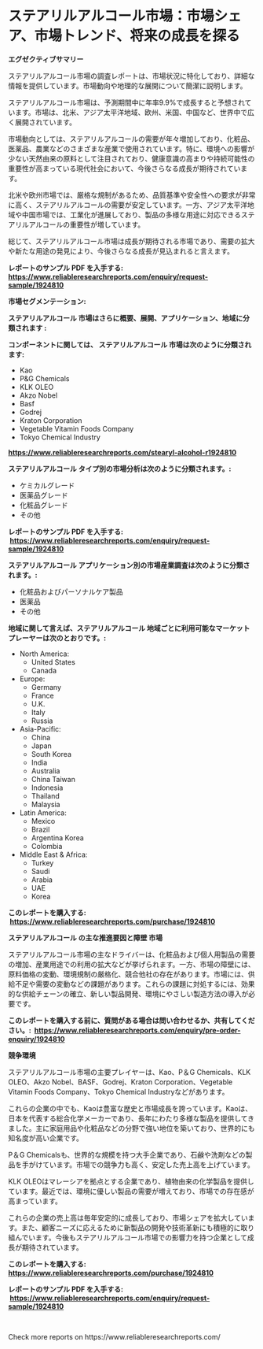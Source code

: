 <p><h1>ステアリルアルコール市場：市場シェア、市場トレンド、将来の成長を探る</h1></p><p><strong>エグゼクティブサマリー</strong></p>
<p><p>ステアリルアルコール市場の調査レポートは、市場状況に特化しており、詳細な情報を提供しています。市場動向や地理的な展開について簡潔に説明します。</p><p>ステアリルアルコール市場は、予測期間中に年率9.9%で成長すると予想されています。市場は、北米、アジア太平洋地域、欧州、米国、中国など、世界中で広く展開されています。</p><p>市場動向としては、ステアリルアルコールの需要が年々増加しており、化粧品、医薬品、農業などのさまざまな産業で使用されています。特に、環境への影響が少ない天然由来の原料として注目されており、健康意識の高まりや持続可能性の重要性が高まっている現代社会において、今後さらなる成長が期待されています。</p><p>北米や欧州市場では、厳格な規制があるため、品質基準や安全性への要求が非常に高く、ステアリルアルコールの需要が安定しています。一方、アジア太平洋地域や中国市場では、工業化が進展しており、製品の多様な用途に対応できるステアリルアルコールの重要性が増しています。</p><p>総じて、ステアリルアルコール市場は成長が期待される市場であり、需要の拡大や新たな用途の発見により、今後さらなる成長が見込まれると言えます。</p></p>
<p><strong>レポートのサンプル PDF を入手する: <a href="https://www.reliableresearchreports.com/enquiry/request-sample/1924810">https://www.reliableresearchreports.com/enquiry/request-sample/1924810</a></strong></p>
<p><strong>市場セグメンテーション:</strong></p>
<p><strong> ステアリルアルコール 市場はさらに概要、展開、アプリケーション、地域に分類されます :</strong></p>
<p><strong>コンポーネントに関しては、 ステアリルアルコール 市場は次のように分類されます: &nbsp;</strong></p>
<p><ul><li>Kao</li><li>P&G Chemicals</li><li>KLK OLEO</li><li>Akzo Nobel</li><li>Basf</li><li>Godrej</li><li>Kraton Corporation</li><li>Vegetable Vitamin Foods Company</li><li>Tokyo Chemical Industry</li></ul></p>
<p><strong><a href="https://www.reliableresearchreports.com/stearyl-alcohol-r1924810">https://www.reliableresearchreports.com/stearyl-alcohol-r1924810</a></strong></p>
<p><strong> ステアリルアルコール タイプ別の市場分析は次のように分類されます。:</strong></p>
<p><ul><li>ケミカルグレード</li><li>医薬品グレード</li><li>化粧品グレード</li><li>その他</li></ul></p>
<p><strong>レポートのサンプル PDF を入手する: &nbsp;<a href="https://www.reliableresearchreports.com/enquiry/request-sample/1924810">https://www.reliableresearchreports.com/enquiry/request-sample/1924810</a></strong></p>
<p><strong> ステアリルアルコール アプリケーション別の市場産業調査は次のように分類されます。:</strong></p>
<p><ul><li>化粧品およびパーソナルケア製品</li><li>医薬品</li><li>その他</li></ul></p>
<p><strong>地域に関して言えば、ステアリルアルコール 地域ごとに利用可能なマーケットプレーヤーは次のとおりです。:</strong></p>
<p><ul>
    <li>
        North America:
        <ul>
            <li>United States</li>
            <li>Canada</li>
        </ul>
    </li>
    <li>
        Europe:
        <ul>
            <li>Germany</li>
            <li>France</li>
            <li>U.K.</li>
            <li>Italy</li>
            <li>Russia</li>
        </ul>
    </li>
    <li>
        Asia-Pacific:
        <ul>
            <li>China</li>
            <li>Japan</li>
            <li>South Korea</li>
            <li>India</li>
            <li>Australia</li>
            <li>China Taiwan</li>
            <li>Indonesia</li>
            <li>Thailand</li>
            <li>Malaysia</li>
        </ul>
    </li>
    <li>
        Latin America:
        <ul>
            <li>Mexico</li>
            <li>Brazil</li>
            <li>Argentina Korea</li>
            <li>Colombia</li>
        </ul>
    </li>
    <li>
        Middle East & Africa:
        <ul>
            <li>Turkey</li>
            <li>Saudi</li>
            <li>Arabia</li>
            <li>UAE</li>
            <li>Korea</li>
        </ul>
    </li>
    </ul></p>
<p><strong>このレポートを購入する: &nbsp;<a href="https://www.reliableresearchreports.com/purchase/1924810">https://www.reliableresearchreports.com/purchase/1924810</a></strong></p>
<p><strong>ステアリルアルコール の主な推進要因と障壁 市場</strong></p>
<p><p>ステアリルアルコール市場の主なドライバーは、化粧品および個人用製品の需要の増加、産業用途での利用の拡大などが挙げられます。一方、市場の障壁には、原料価格の変動、環境規制の厳格化、競合他社の存在があります。市場には、供給不足や需要の変動などの課題があります。これらの課題に対処するには、効果的な供給チェーンの確立、新しい製品開発、環境にやさしい製造方法の導入が必要です。</p></p>
<p><strong>このレポートを購入する前に、質問がある場合は問い合わせるか、共有してください。:&nbsp; <a href="https://www.reliableresearchreports.com/enquiry/pre-order-enquiry/1924810">https://www.reliableresearchreports.com/enquiry/pre-order-enquiry/1924810</a></strong></p>
<p><strong>競争環境</strong></p>
<p><p>ステアリルアルコール市場の主要プレイヤーは、Kao、P＆G Chemicals、KLK OLEO、Akzo Nobel、BASF、Godrej、Kraton Corporation、Vegetable Vitamin Foods Company、Tokyo Chemical Industryなどがあります。 </p><p>これらの企業の中でも、Kaoは豊富な歴史と市場成長を誇っています。Kaoは、日本を代表する総合化学メーカーであり、長年にわたり多様な製品を提供してきました。主に家庭用品や化粧品などの分野で強い地位を築いており、世界的にも知名度が高い企業です。</p><p>P＆G Chemicalsも、世界的な規模を持つ大手企業であり、石鹸や洗剤などの製品を手がけています。市場での競争力も高く、安定した売上高を上げています。</p><p>KLK OLEOはマレーシアを拠点とする企業であり、植物由来の化学製品を提供しています。最近では、環境に優しい製品の需要が増えており、市場での存在感が高まっています。</p><p>これらの企業の売上高は毎年安定的に成長しており、市場シェアを拡大しています。また、顧客ニーズに応えるために新製品の開発や技術革新にも積極的に取り組んでいます。今後もステアリルアルコール市場での影響力を持つ企業として成長が期待されています。</p></p>
<p><strong>このレポートを購入する: &nbsp; <a href="https://www.reliableresearchreports.com/purchase/1924810">https://www.reliableresearchreports.com/purchase/1924810</a></strong></p>
<p><strong>レポートのサンプル PDF を入手する: &nbsp;<a href="https://www.reliableresearchreports.com/enquiry/request-sample/1924810">https://www.reliableresearchreports.com/enquiry/request-sample/1924810</a></strong><strong></strong></p>
<p>&nbsp;</p>
<p>Check more reports on https://www.reliableresearchreports.com/</p>